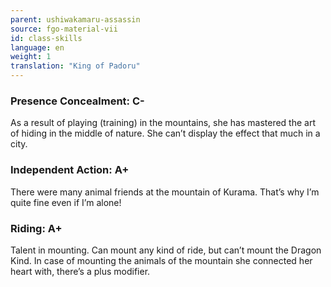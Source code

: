 ```yaml
---
parent: ushiwakamaru-assassin
source: fgo-material-vii
id: class-skills
language: en
weight: 1
translation: "King of Padoru"
---
```


### Presence Concealment: C-

As a result of playing (training) in the mountains, she has mastered the art of hiding in the middle of nature.
She can’t display the effect that much in a city.

### Independent Action: A+

There were many animal friends at the mountain of Kurama. That’s why I’m quite fine even if I’m alone!

### Riding: A+

Talent in mounting. Can mount any kind of ride, but can’t mount the Dragon Kind.
In case of mounting the animals of the mountain she connected her heart with, there’s a plus modifier.
